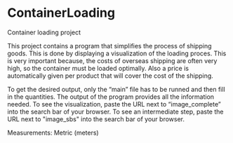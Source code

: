 # ContainerLoading
Container loading project

This project contains a program that simplifies the process of shipping goods. This is done by
displaying a visualization of the loading proces. This is very important because, the costs of
overseas shipping are often very high, so the container must be loaded optimally. Also a price
is automatically given per product that will cover the cost of the shipping.

To get the desired output, only the “main” file has to be runned and then fill in the quantities.
The output of the program provides all the information needed. To see the visualization, paste 
the URL next to “image_complete” into the search bar of your browser. To see an intermediate 
step, paste the URL next to "image_sbs" into the search bar of your browser.

Measurements: Metric (meters)

